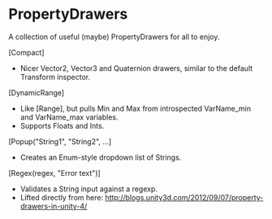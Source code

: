 PropertyDrawers
===============

A collection of useful (maybe) PropertyDrawers for all to enjoy.

[Compact]
* Nicer Vector2, Vector3 and Quaternion drawers, similar to the default Transform inspector.

[DynamicRange]
* Like [Range], but pulls Min and Max from introspected VarName_min and VarName_max variables.
* Supports Floats and Ints.

[Popup("String1", "String2", ...]
* Creates an Enum-style dropdown list of Strings.

[Regex(regex, "Error text")]
* Validates a String input against a regexp.
* Lifted directly from here: http://blogs.unity3d.com/2012/09/07/property-drawers-in-unity-4/
